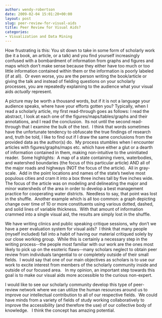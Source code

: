 ```yaml
---
author: wendy-robertson
date: 2009-02-04 15:01:20+00:00
layout: post
slug: peer-review-for-visual-aids
title: Peer Review for Visual Aids?
categories:
- Visualization and Data Mining
---
```


How frustrating is this: You sit down to take in some form of scholarly work (be it a book, an article, or a talk) and you find yourself increasingly confused with a bombardment of information from graphs and figures and maps which don’t make sense because they either have too much or too little information contained within them or the information is poorly labeled (if at all).  Or even worse, you are the person writing the book/article or giving the talk and instead of fielding questions on your scholarly processes, you are repeatedly explaining to the audience what your visual aids _actually_ represent.

A picture may be worth a thousand words, but if it is not a language your audience speaks, where have your efforts gotten you?
Typically, when I read a scholarly article, my first read-through goes as follows: I read the abstract, I look at each one of the figures/maps/tables/graphs and their annotations, and I read the conclusion.  Its not until the second read-through that I examine the bulk of the text.  I think that words sometimes have the unfortunate tendency to obfuscate the true findings of research and, truth be told, I like to find out if I draw the same conclusions from the provided data as the author(s) do.  My process stumbles when I encounter articles with figures/graphs/maps etc. which have either a glut or a dearth of information contained in them, making non-intuitive to the uninitiated reader.  Some highlights:  A map of a state containing rivers, waterbodies, and watershed boundaries (the focus of this particular article) AND all of the major roads and highways (NOT the focus of the article).  All in gray-scale.  Add in the point locations and names of the state’s twelve most populous cities and cram it into a box three inches tall by five inches wide.  The focus of the article was on modeling and delineating the major and minor watersheds of the area in order to develop a best management practice for cooperating water districts.  Needless to say, that point was lost in the shuffle.  Another example which is all too common: a graph depicting change over time of 10 or more constituents using various dotted, dashed, and solid lines of variable thickness.  With that amount of information crammed into a single visual aid, the results are simply lost in the shuffle.

We have writing clinics and public speaking critique sessions, why don’t we have a peer evaluation system for visual aids?  I think that many people (myself included) fall into a habit of having our material critiqued solely by our close working group.  While this is certainly a necessary step in the writing process--the people most familiar with our work are the ones most likely to pick up on the esoteric flaws--many scholars neglect to obtain peer review from individuals tangential to or completely outside of their small fields.  I would say that one of our main objectives as scholars is to use our work to excite interest from members of the scholarly community inside and outside of our focused area.   In my opinion, an important step towards this goal is to make our visual aids more accessible to the curious non-expert.

I would like to see our scholarly community develop this type of peer-review network where we can utilize the human resources around us to improve our intellectual contribution to all of our respective fields.  We could have minds from a variety of fields of study working collaboratively to improve the accessibility (and therefore the use) of our collective body of knowledge.   I think the concept has amazing potential.
